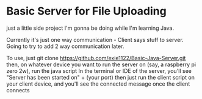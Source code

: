 # Basic Server for File Uploading

just a little side project I'm gonna be doing while I'm learning Java.

Currently it's just one way communication - Client says stuff to server. Going to try to add 2 way communication later.

To use, just 
git clone https://github.com/exie1122/Basic-Java-Server.git
then, on whatever device you want to run the server on (say, a raspberry pi zero 2w), run the java script
In the terminal or IDE of the server, you'll see "Server has been started on" + (your port)
then just run the client script on your client device, and you'll see the connected message once the client connects
